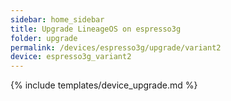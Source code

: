 ```yaml
---
sidebar: home_sidebar
title: Upgrade LineageOS on espresso3g
folder: upgrade
permalink: /devices/espresso3g/upgrade/variant2
device: espresso3g_variant2
---
```

{% include templates/device_upgrade.md %}
